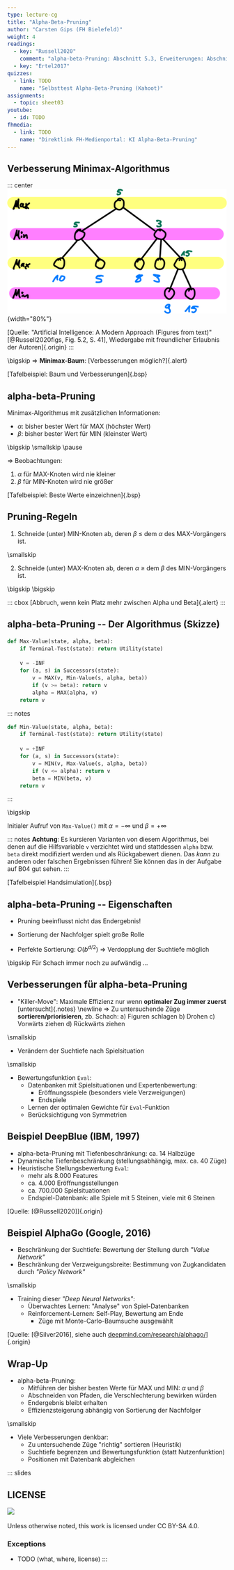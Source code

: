 ```yaml
---
type: lecture-cg
title: "Alpha-Beta-Pruning"
author: "Carsten Gips (FH Bielefeld)"
weight: 4
readings:
  - key: "Russell2020"
    comment: "alpha-beta-Pruning: Abschnitt 5.3, Erweiterungen: Abschnitte 5.3 -- 5.8"
  - key: "Ertel2017"
quizzes:
  - link: TODO
    name: "Selbsttest Alpha-Beta-Pruning (Kahoot)"
assignments:
  - topic: sheet03
youtube:
  - id: TODO
fhmedia:
  - link: TODO
    name: "Direktlink FH-Medienportal: KI Alpha-Beta-Pruning"
---
```



## Verbesserung Minimax-Algorithmus

::: center
![](images/minimax.png){width="80%"}

[Quelle: "Artificial Intelligence: A Modern Approach (Figures from text)" [@Russell2020figs, Fig. 5.2, S. 41], Wiedergabe mit freundlicher Erlaubnis der Autoren]{.origin}
:::

\bigskip
=> **Minimax-Baum**: [Verbesserungen möglich?]{.alert}

[Tafelbeispiel: Baum und Verbesserungen]{.bsp}


## alpha-beta-Pruning

Minimax-Algorithmus mit zusätzlichen Informationen:

*   $\alpha$: bisher bester Wert für MAX (höchster Wert)
*   $\beta$: bisher bester Wert für MIN (kleinster Wert)

\bigskip
\smallskip
\pause

=> Beobachtungen:

1.  $\alpha$ für MAX-Knoten wird nie kleiner
2.  $\beta$ für MIN-Knoten wird nie größer

[Tafelbeispiel: Beste Werte einzeichnen]{.bsp}


## Pruning-Regeln

1.  Schneide (unter) MIN-Knoten ab, deren $\beta$ $\le$ dem
    $\alpha$ des MAX-Vorgängers ist.

\smallskip

2.  Schneide (unter) MAX-Knoten ab, deren $\alpha$ $\ge$ dem
    $\beta$ des MIN-Vorgängers ist.

\bigskip
\bigskip

::: cbox
[Abbruch, wenn kein Platz mehr zwischen Alpha und Beta]{.alert}
:::


## alpha-beta-Pruning -- Der Algorithmus (Skizze)

```python
def Max-Value(state, alpha, beta):
    if Terminal-Test(state): return Utility(state)

    v = -INF
    for (a, s) in Successors(state):
        v = MAX(v, Min-Value(s, alpha, beta))
        if (v >= beta): return v
        alpha = MAX(alpha, v)
    return v
```


::: notes
```python
def Min-Value(state, alpha, beta):
    if Terminal-Test(state): return Utility(state)

    v = +INF
    for (a, s) in Successors(state):
        v = MIN(v, Max-Value(s, alpha, beta))
        if (v <= alpha): return v
        beta = MIN(beta, v)
    return v
```
:::

\bigskip

Initialer Aufruf von `Max-Value()` mit $\alpha = -\infty$ und $\beta = +\infty$

<!-- XXX
In Wikipedia (https://de.wikipedia.org/wiki/Alpha-Beta-Suche) ist eine
alternative Darstellung: Tiefenbegrenzung und Verzicht auf die Hilfsvariable
`v`, d.h. es wird direkt Alpha bzw. Beta modifiziert.

Der Originalalgorithmus im AIMA gibt das Alpha/Beta nach unten und ändert es,
wenn von den Kindern etwas Besseres zurück kommt. Der Rückgabewert ist entweder
die Hilfsvariable `v`, sofern die Kinder schlechter sind als die Werte, die von
oben kommen, oder Alpha/Beta, wenn die Kinder besser sind.

Die vereinfachte Version führt im Beispiel auf B04 zu einem Problem: In Knoten
`C` hat man nach Besuch von `E` die Werte $[3, 9]$ und gibt diese nach `F`
runter. Die Hilfsvariable `v` bekommt dort den Wert $2$. Der AIMA-Algorithmus
würde die $2$ (`v`) zurückliefern, der vereinfachte Algorithmus $3$ (Alpha).
Damit wird im AIMA-Algorithmus in `C` die Bewertung $[3, 2]$ und es wird ganz
deutlich abgebrochen und eine $2$ nach oben zu `A` geschickt, wodurch sich dort
nichts ändert. Der vereinfachte Algorithmus bricht in `C` ebenfalls ab, aber
nur knapp ($[3, 3]$) und reicht eine $3$ nach `A` hoch. Je nach Implementierung
der `MAX()`-Funktion könnte u.U. dadurch der bisherige $3$-Punkte-Zug nach `B`
von einem angeblichen $3$-Punkte-Zug nach `C` (der in Wirklichkeit nur $2$
Punkte bringt) überschrieben werden!!!!
-->

::: notes
**Achtung**: Es kursieren Varianten von diesem Algorithmus, bei denen auf die
Hilfsvariable `v` verzichtet wird und stattdessen `alpha` bzw. `beta` direkt
modifiziert werden und als Rückgabewert dienen. Das *kann* zu anderen oder falschen
Ergebnissen führen! Sie können das in der Aufgabe auf B04 gut sehen.
:::

[Tafelbeispiel Handsimulation]{.bsp}


## alpha-beta-Pruning -- Eigenschaften

*   Pruning beeinflusst nicht das Endergebnis!

*   Sortierung der Nachfolger spielt große Rolle

*   Perfekte Sortierung: $O(b^{d/2})$ => Verdopplung der Suchtiefe möglich

\bigskip
Für Schach immer noch zu aufwändig ...


## Verbesserungen für alpha-beta-Pruning

*   "Killer-Move": Maximale Effizienz nur wenn **optimaler Zug immer zuerst** [untersucht]{.notes} \newline
    => Zu untersuchende Züge **sortieren/priorisieren**, zb. Schach:
    a)  Figuren schlagen
    b)  Drohen
    c)  Vorwärts ziehen
    d)  Rückwärts ziehen

\smallskip

*   Verändern der Suchtiefe nach Spielsituation

\smallskip

*   Bewertungsfunktion `Eval`:
    *   Datenbanken mit Spielsituationen und Expertenbewertung:
        *   Eröffnungsspiele (besonders viele Verzweigungen)
        *   Endspiele
    *   Lernen der optimalen Gewichte für `Eval`-Funktion
    *   Berücksichtigung von Symmetrien


## Beispiel DeepBlue (IBM, 1997)

*   alpha-beta-Pruning mit Tiefenbeschränkung: ca. 14 Halbzüge
*   Dynamische Tiefenbeschränkung (stellungsabhängig, max. ca. 40 Züge)
*   Heuristische Stellungsbewertung `Eval`:
    *   mehr als 8.000 Features
    *   ca. 4.000 Eröffnungsstellungen
    *   ca. 700.000 Spielsituationen
    *   Endspiel-Datenbank: alle Spiele mit 5 Steinen, viele mit 6 Steinen

[Quelle: [@Russell2020]]{.origin}


## Beispiel AlphaGo (Google, 2016)

*   Beschränkung der Suchtiefe: Bewertung der Stellung durch *"Value Network"*
*   Beschränkung der Verzweigungsbreite: Bestimmung von Zugkandidaten durch
    *"Policy Network"*

\smallskip

*   Training dieser *"Deep Neural Networks"*:
    *   Überwachtes Lernen: "Analyse" von Spiel-Datenbanken
    *   Reinforcement-Lernen: Self-Play, Bewertung am Ende
        *   Züge mit Monte-Carlo-Baumsuche ausgewählt

[Quelle: [@Silver2016], siehe auch [deepmind.com/research/alphago/](https://deepmind.com/research/case-studies/alphago-the-story-so-far)]{.origin}


## Wrap-Up

*   alpha-beta-Pruning:
    *   Mitführen der bisher besten Werte für MAX und MIN: $\alpha$ und $\beta$
    *   Abschneiden von Pfaden, die Verschlechterung bewirken würden
    *   Endergebnis bleibt erhalten
    *   Effizienzsteigerung abhängig von Sortierung der Nachfolger

\smallskip

*   Viele Verbesserungen denkbar:
    *   Zu untersuchende Züge "richtig" sortieren (Heuristik)
    *   Suchtiefe begrenzen und Bewertungsfunktion (statt Nutzenfunktion)
    *   Positionen mit Datenbank abgleichen







<!-- DO NOT REMOVE - THIS IS A LAST SLIDE TO INDICATE THE LICENSE AND POSSIBLE EXCEPTIONS (IMAGES, ...). -->
::: slides
## LICENSE
![](https://licensebuttons.net/l/by-sa/4.0/88x31.png)

Unless otherwise noted, this work is licensed under CC BY-SA 4.0.

### Exceptions
*   TODO (what, where, license)
:::

